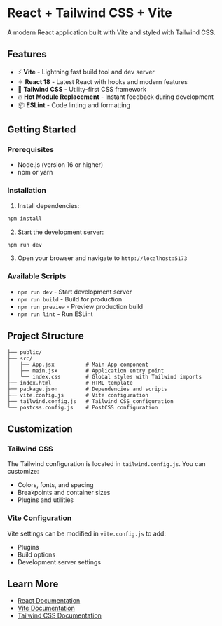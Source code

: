 # React + Tailwind CSS + Vite

A modern React application built with Vite and styled with Tailwind CSS.

## Features

- ⚡️ **Vite** - Lightning fast build tool and dev server
- ⚛️ **React 18** - Latest React with hooks and modern features
- 🎨 **Tailwind CSS** - Utility-first CSS framework
- 🔥 **Hot Module Replacement** - Instant feedback during development
- 📦 **ESLint** - Code linting and formatting

## Getting Started

### Prerequisites

- Node.js (version 16 or higher)
- npm or yarn

### Installation

1. Install dependencies:
```bash
npm install
```

2. Start the development server:
```bash
npm run dev
```

3. Open your browser and navigate to `http://localhost:5173`

### Available Scripts

- `npm run dev` - Start development server
- `npm run build` - Build for production
- `npm run preview` - Preview production build
- `npm run lint` - Run ESLint

## Project Structure

```
├── public/
├── src/
│   ├── App.jsx          # Main App component
│   ├── main.jsx         # Application entry point
│   └── index.css        # Global styles with Tailwind imports
├── index.html           # HTML template
├── package.json         # Dependencies and scripts
├── vite.config.js       # Vite configuration
├── tailwind.config.js   # Tailwind CSS configuration
└── postcss.config.js    # PostCSS configuration
```

## Customization

### Tailwind CSS

The Tailwind configuration is located in `tailwind.config.js`. You can customize:
- Colors, fonts, and spacing
- Breakpoints and container sizes
- Plugins and utilities

### Vite Configuration

Vite settings can be modified in `vite.config.js` to add:
- Plugins
- Build options
- Development server settings

## Learn More

- [React Documentation](https://react.dev/)
- [Vite Documentation](https://vitejs.dev/)
- [Tailwind CSS Documentation](https://tailwindcss.com/)
